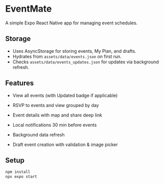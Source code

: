# EventMate

A simple Expo React Native app for managing event schedules.

## Storage
- Uses AsyncStorage for storing events, My Plan, and drafts.
- Hydrates from `assets/data/events.json` on first run.
- Checks `assets/data/events_updates.json` for updates via background refresh.

## Features
- View all events (with Updated badge if applicable)
- RSVP to events and view grouped by day
- Event details with map and share deep link
- Local notifications 30 min before events

- Background data refresh
- Draft event creation with validation & image picker

## Setup
```sh
npm install
npx expo start
